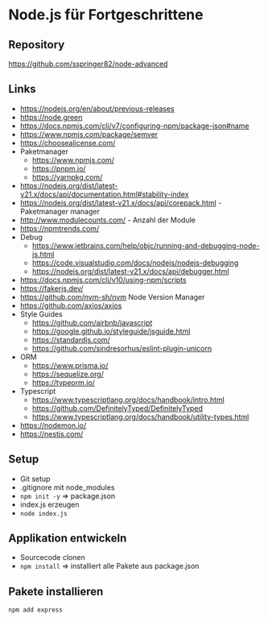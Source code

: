 # Node.js für Fortgeschrittene

## Repository

https://github.com/sspringer82/node-advanced

## Links
- https://nodejs.org/en/about/previous-releases
- https://node.green
- https://docs.npmjs.com/cli/v7/configuring-npm/package-json#name
- https://www.npmjs.com/package/semver
- https://choosealicense.com/
- Paketmanager
  - https://www.npmjs.com/
  - https://pnpm.io/
  - https://yarnpkg.com/
- https://nodejs.org/dist/latest-v21.x/docs/api/documentation.html#stability-index
- https://nodejs.org/dist/latest-v21.x/docs/api/corepack.html - Paketmanager manager
- http://www.modulecounts.com/ - Anzahl der Module
- https://npmtrends.com/
- Debug
  - https://www.jetbrains.com/help/objc/running-and-debugging-node-js.html
  - https://code.visualstudio.com/docs/nodejs/nodejs-debugging
  - https://nodejs.org/dist/latest-v21.x/docs/api/debugger.html
- https://docs.npmjs.com/cli/v10/using-npm/scripts
- https://fakerjs.dev/
- https://github.com/nvm-sh/nvm Node Version Manager
- https://github.com/axios/axios
- Style Guides
  - https://github.com/airbnb/javascript
  - https://google.github.io/styleguide/jsguide.html
  - https://standardjs.com/
  - https://github.com/sindresorhus/eslint-plugin-unicorn
- ORM
  - https://www.prisma.io/
  - https://sequelize.org/
  - https://typeorm.io/
- Typescript
  - https://www.typescriptlang.org/docs/handbook/intro.html
  - https://github.com/DefinitelyTyped/DefinitelyTyped
  - https://www.typescriptlang.org/docs/handbook/utility-types.html
- https://nodemon.io/
- https://nestjs.com/

## Setup
- Git setup
- .gitignore mit node_modules
- `npm init -y` => package.json
- index.js erzeugen
- `node index.js`

## Applikation entwickeln
- Sourcecode clonen
- `npm install` => installiert alle Pakete aus package.json

## Pakete installieren
`npm add express`